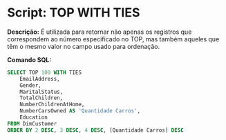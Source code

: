 # Script: TOP WITH TIES

**Descrição:** É utilizada para retornar não apenas os registros que correspondem ao número especificado no TOP, mas também aqueles que têm o mesmo valor no campo usado para ordenação.

**Comando SQL:**
```SQL
SELECT TOP 100 WITH TIES
	EmailAddress,
	Gender,
	MaritalStatus,
	TotalChildren,
	NumberChildrenAtHome,
	NumberCarsOwned AS 'Quantidade Carros',
	Education
FROM DimCustomer
ORDER BY 2 DESC, 3 DESC, 4 DESC, [Quantidade Carros] DESC
